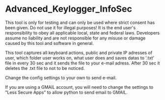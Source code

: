 # Advanced_Keylogger_InfoSec


This tool is only for testing and can only be used where strict consent has been given. Do not use it for illegal purposes! It is the end user's responsibility to obey all applicable local, state and federal laws. Developers assume no liability and are not responsible for any misuse or damage caused by this tool and software in general.


This tool captures all keyboard actions, public and private IP adresses of user, which folder user works on, what user does and saves datas to '.txt' file in every 30 sec and it sends the file to your e-mail adress.
After 30 sec it deletes the .txt file to not to be noticed. 





Change the config settings to your own to send e-mail.

If you are using a GMAIL account, you will need to change the settings to "Less Secure Apps" to allow python to send email to GMAIL.





